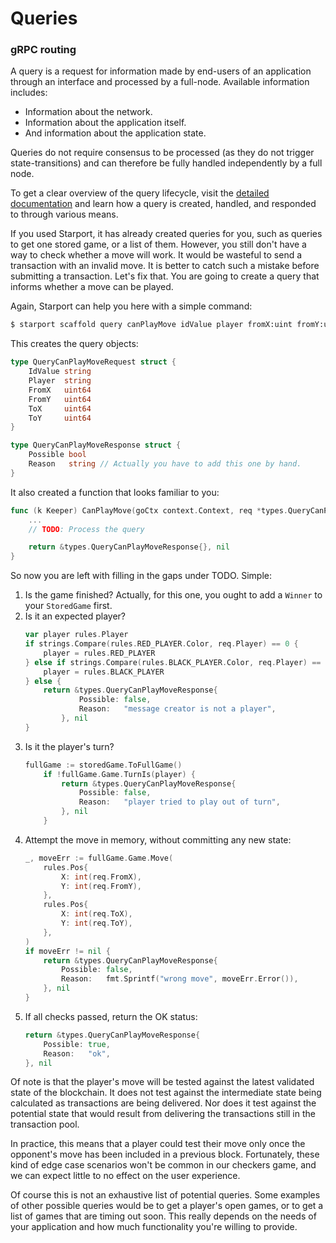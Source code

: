 # Queries

### gRPC routing

A query is a request for information made by end-users of an application through an interface and processed by a full-node. Available information includes:

* Information about the network.
* Information about the application itself.
* And information about the application state.

Queries do not require consensus to be processed (as they do not trigger state-transitions) and can therefore be fully handled independently by a full node.

<HighlightBox info=”info”>

To get a clear overview of the query lifecycle, visit the [detailed documentation](https://docs.cosmos.network/master/basics/query-lifecycle.html) and learn how a query is created, handled, and responded to through various means.

</HighlightBox>

<ExpansionPanel title="Show me some code for my checkers blockchain">

If you used Starport, it has already created queries for you, such as queries to get one stored game, or a list of them. However, you still don't have a way to check whether a move will work. It would be wasteful to send a transaction with an invalid move. It is better to catch such a mistake before submitting a transaction. Let's fix that. You are going to create a query that informs whether a move can be played.

Again, Starport can help you here with a simple command:

```sh
$ starport scaffold query canPlayMove idValue player fromX:uint fromY:uint toX:uint toY:uint --module checkers --response possible:bool
```
This creates the query objects:

```go
type QueryCanPlayMoveRequest struct {
    IdValue string
    Player  string
    FromX   uint64
    FromY   uint64
    ToX     uint64
    ToY     uint64
}

type QueryCanPlayMoveResponse struct {
    Possible bool
    Reason   string // Actually you have to add this one by hand.
}
```
It also created a function that looks familiar to you:

```go
func (k Keeper) CanPlayMove(goCtx context.Context, req *types.QueryCanPlayMoveRequest) (*types.QueryCanPlayMoveResponse, error) {
    ...
    // TODO: Process the query

    return &types.QueryCanPlayMoveResponse{}, nil
}
```
So now you are left with filling in the gaps under TODO. Simple:

1. Is the game finished? Actually, for this one, you ought to add a `Winner` to your `StoredGame` first.
2. Is it an expected player?
    ```go
    var player rules.Player
    if strings.Compare(rules.RED_PLAYER.Color, req.Player) == 0 {
        player = rules.RED_PLAYER
    } else if strings.Compare(rules.BLACK_PLAYER.Color, req.Player) == 0 {
        player = rules.BLACK_PLAYER
    } else {
        return &types.QueryCanPlayMoveResponse{
                Possible: false,
                Reason:   "message creator is not a player",
            }, nil
    }
    ```
3. Is it the player's turn?
    ```go
    fullGame := storedGame.ToFullGame()
        if !fullGame.Game.TurnIs(player) {
            return &types.QueryCanPlayMoveResponse{
                Possible: false,
                Reason:   "player tried to play out of turn",
            }, nil
        }
    ```
4. Attempt the move in memory, without committing any new state:
    ```go
    _, moveErr := fullGame.Game.Move(
        rules.Pos{
            X: int(req.FromX),
            Y: int(req.FromY),
        },
        rules.Pos{
            X: int(req.ToX),
            Y: int(req.ToY),
        },
    )
    if moveErr != nil {
        return &types.QueryCanPlayMoveResponse{
            Possible: false,
            Reason:   fmt.Sprintf("wrong move", moveErr.Error()),
        }, nil
    }
    ```
5. If all checks passed, return the OK status:
    ```go
    return &types.QueryCanPlayMoveResponse{
        Possible: true,
        Reason:   "ok",
    }, nil
    ```
Of note is that the player's move will be tested against the latest validated state of the blockchain. It does not test against the intermediate state being calculated as transactions are being delivered. Nor does it test against the potential state that would result from delivering the transactions still in the transaction pool.

In practice, this means that a player could test their move only once the opponent's move has been included in a previous block. Fortunately, these kind of edge case scenarios won't be common in our checkers game, and we can expect little to no effect on the user experience.

Of course this is not an exhaustive list of potential queries. Some examples of other possible queries would be to get a player's open games, or to get a list of games that are timing out soon. This really depends on the needs of your application and how much functionality you're willing to provide.

</ExpansionPanel>
